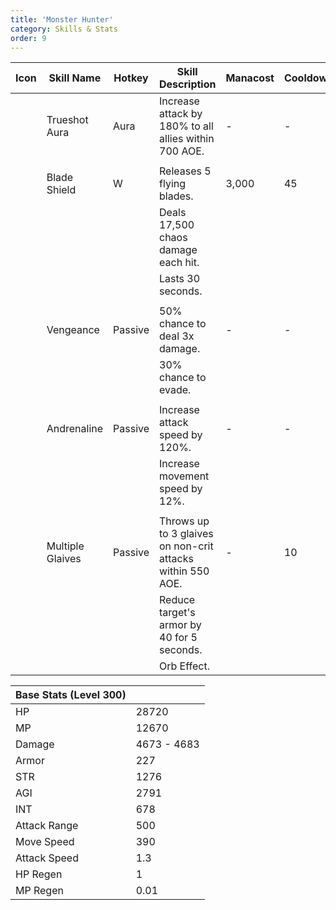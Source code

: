 ```yaml
---
title: 'Monster Hunter'
category: Skills & Stats
order: 9
---
```

| Icon | Skill Name       | Hotkey  | Skill Description                                          | Manacost | Cooldown | Buff Duration | Shard Cost | Max Level |
|------|------------------|---------|------------------------------------------------------------|----------|----------|---------------|------------|-----------|
|      | Trueshot Aura    | Aura    | Increase attack by 180% to all allies within 700 AOE.      | -        | -        | -             | -          | 30        |
|      |                  |         |                                                            |          |          |               |            |           |
|      | Blade Shield     | W       | Releases 5 flying blades.                                  | 3,000    | 45       | -             | -          | 30        |
|      |                  |         | Deals 17,500 chaos damage each hit.                        |          |          |               |            |           |
|      |                  |         | Lasts 30 seconds.                                          |          |          |               |            |           |
|      |                  |         |                                                            |          |          |               |            |           |
|      | Vengeance        | Passive | 50% chance to deal 3x damage.                              | -        | -        | -             | -          | 30        |
|      |                  |         | 30% chance to evade.                                       |          |          |               |            |           |
|      |                  |         |                                                            |          |          |               |            |           |
|      | Andrenaline      | Passive | Increase attack speed by 120%.                             | -        | -        | -             | -          | 30        |
|      |                  |         | Increase movement speed by 12%.                            |          |          |               |            |           |
|      |                  |         |                                                            |          |          |               |            |           |
|      | Multiple Glaives | Passive | Throws up to 3 glaives on non-crit attacks within 550 AOE. | -        | 10       | -             | -          | 4         |
|      |                  |         | Reduce target's armor by 40 for 5 seconds.                 |          |          |               |            |           |
|      |                  |         | Orb Effect.                                                |          |          |               |            |           |


| Base Stats (Level 300) |                   |
|------------------------|-------------------|
| HP                     | 28720             |
| MP                     | 12670             |
| Damage                 |       4673 - 4683 |
| Armor                  | 227               |
| STR                    | 1276              |
| AGI                    | 2791              |
| INT                    | 678               |
| Attack Range           | 500               |
| Move Speed             | 390               |
| Attack Speed           | 1.3               |
| HP Regen               | 1                 |
| MP Regen               | 0.01              |